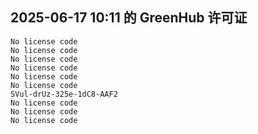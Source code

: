 ## 2025-06-17 10:11 的 GreenHub 许可证
```
No license code
No license code
No license code
No license code
No license code
No license code
SVul-drUz-325e-1dC8-AAF2
No license code
No license code
No license code
```
